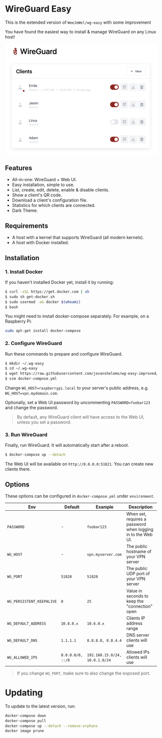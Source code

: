 # WireGuard Easy

This is the extended version of `WeeJeWel/wg-easy` with some improvement

You have found the easiest way to install & manage WireGuard on any Linux host!

<p align="center">
  <img src="./assets/screenshot.png" width="702" />
</p>

## Features

- All-in-one: WireGuard + Web UI.
- Easy installation, simple to use.
- List, create, edit, delete, enable & disable clients.
- Show a client's QR code.
- Download a client's configuration file.
- Statistics for which clients are connected.
- Dark Theme.

## Requirements

- A host with a kernel that supports WireGuard (all modern kernels).
- A host with Docker installed.

## Installation

### 1. Install Docker

If you haven't installed Docker yet, install it by running:

```bash
$ curl -sSL https://get.docker.com | sh
$ sudo sh get-docker.sh
$ sudo usermod -aG docker $(whoami)
$ bash
```

You might need to install docker-compose separately. For example, on a Raspberry Pi:

```bash
sudo apt-get install docker-compose
```

### 2. Configure WireGuard

Run these commands to prepare and configure WireGuard.

```bash
$ mkdir ~/.wg-easy
$ cd ~/.wg-easy
$ wget https://raw.githubusercontent.com/jovanshelomo/wg-easy-improved/master/docker-compose.yml
$ vim docker-compose.yml
```

Change `WG_HOST=raspberrypi.local` to your server's public address, e.g. `WG_HOST=vpn.mydomain.com`.

Optionally, set a Web UI password by uncommenting `PASSWORD=foobar123` and change the password.

> By default, any WireGuard client will have access to the Web UI, unless you set a password.

### 3. Run WireGuard

Finally, run WireGuard. It will automatically start after a reboot.

```bash
$ docker-compose up --detach
```

The Web UI will be available on `http://0.0.0.0:51821`. You can create new clients there.

## Options

These options can be configured in `docker-compose.yml` under `environment`.

| Env                       | Default           | Example                        | Description                                                  |
| ------------------------- | ----------------- | ------------------------------ | ------------------------------------------------------------ |
| `PASSWORD`                | -                 | `foobar123`                    | When set, requires a password when logging in to the Web UI. |
| `WG_HOST`                 | -                 | `vpn.myserver.com`             | The public hostname of your VPN server                       |
| `WG_PORT`                 | `51820`           | `51820`                        | The public UDP port of your VPN server                       |
| `WG_PERSISTENT_KEEPALIVE` | `0`               | `25`                           | Value in seconds to keep the "connection" open               |
| `WG_DEFAULT_ADDRESS`      | `10.8.0.x`        | `10.6.0.x`                     | Clients IP address range                                     |
| `WG_DEFAULT_DNS`          | `1.1.1.1`         | `8.8.8.8, 8.8.4.4`             | DNS server clients will use                                  |
| `WG_ALLOWED_IPS`          | `0.0.0.0/0, ::/0` | `192.168.15.0/24, 10.0.1.0/24` | Allowed IPs clients will use                                 |

> If you change `WG_PORT`, make sure to also change the exposed port.

# Updating

To update to the latest version, run:

```bash
docker-compose down
docker-compose pull
docker-compose up --detach --remove-orphans
docker image prune
```
